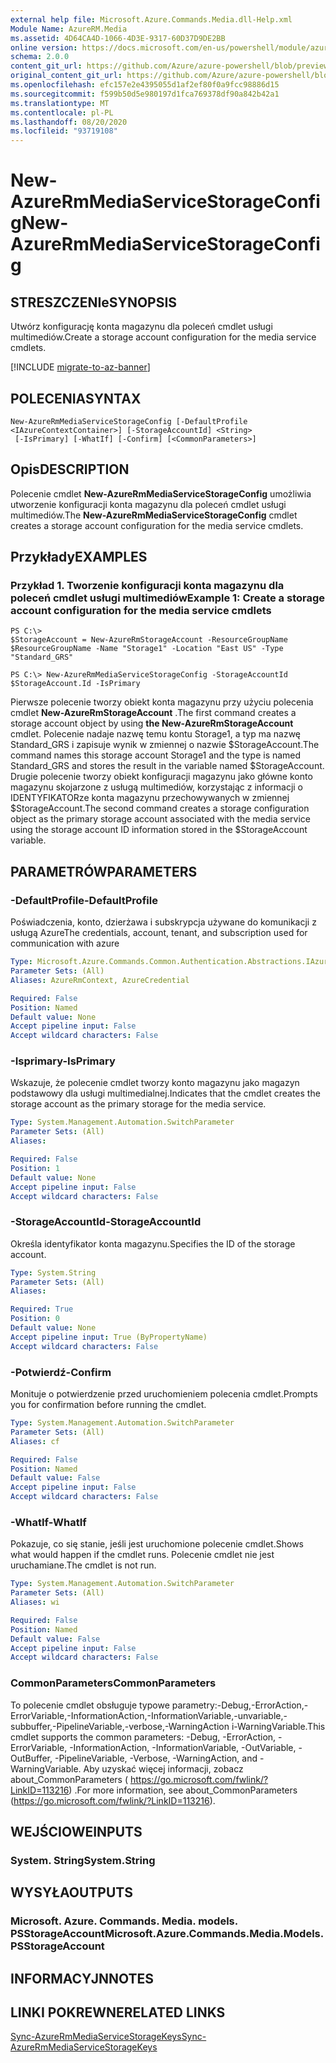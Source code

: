 ```yaml
---
external help file: Microsoft.Azure.Commands.Media.dll-Help.xml
Module Name: AzureRM.Media
ms.assetid: 4D64CA4D-1066-4D3E-9317-60D37D9DE2BB
online version: https://docs.microsoft.com/en-us/powershell/module/azurerm.media/new-azurermmediaservicestorageconfig
schema: 2.0.0
content_git_url: https://github.com/Azure/azure-powershell/blob/preview/src/ResourceManager/Media/Commands.Media/help/New-AzureRmMediaServiceStorageConfig.md
original_content_git_url: https://github.com/Azure/azure-powershell/blob/preview/src/ResourceManager/Media/Commands.Media/help/New-AzureRmMediaServiceStorageConfig.md
ms.openlocfilehash: efc157e2e4395055d1af2ef80f0a9fcc98886d15
ms.sourcegitcommit: f599b50d5e980197d1fca769378df90a842b42a1
ms.translationtype: MT
ms.contentlocale: pl-PL
ms.lasthandoff: 08/20/2020
ms.locfileid: "93719108"
---
```

# <span data-ttu-id="49ff9-101">New-AzureRmMediaServiceStorageConfig</span><span class="sxs-lookup"><span data-stu-id="49ff9-101">New-AzureRmMediaServiceStorageConfig</span></span>

## <span data-ttu-id="49ff9-102">STRESZCZENIe</span><span class="sxs-lookup"><span data-stu-id="49ff9-102">SYNOPSIS</span></span>
<span data-ttu-id="49ff9-103">Utwórz konfigurację konta magazynu dla poleceń cmdlet usługi multimediów.</span><span class="sxs-lookup"><span data-stu-id="49ff9-103">Create a storage account configuration for the media service cmdlets.</span></span>

[!INCLUDE [migrate-to-az-banner](../../includes/migrate-to-az-banner.md)]

## <span data-ttu-id="49ff9-104">POLECENIA</span><span class="sxs-lookup"><span data-stu-id="49ff9-104">SYNTAX</span></span>

```
New-AzureRmMediaServiceStorageConfig [-DefaultProfile <IAzureContextContainer>] [-StorageAccountId] <String>
 [-IsPrimary] [-WhatIf] [-Confirm] [<CommonParameters>]
```

## <span data-ttu-id="49ff9-105">Opis</span><span class="sxs-lookup"><span data-stu-id="49ff9-105">DESCRIPTION</span></span>
<span data-ttu-id="49ff9-106">Polecenie cmdlet **New-AzureRmMediaServiceStorageConfig** umożliwia utworzenie konfiguracji konta magazynu dla poleceń cmdlet usługi multimediów.</span><span class="sxs-lookup"><span data-stu-id="49ff9-106">The **New-AzureRmMediaServiceStorageConfig** cmdlet creates a storage account configuration for the media service cmdlets.</span></span>

## <span data-ttu-id="49ff9-107">Przykłady</span><span class="sxs-lookup"><span data-stu-id="49ff9-107">EXAMPLES</span></span>

### <span data-ttu-id="49ff9-108">Przykład 1. Tworzenie konfiguracji konta magazynu dla poleceń cmdlet usługi multimediów</span><span class="sxs-lookup"><span data-stu-id="49ff9-108">Example 1: Create a storage account configuration for the media service cmdlets</span></span>
```
PS C:\>
$StorageAccount = New-AzureRmStorageAccount -ResourceGroupName $ResourceGroupName -Name "Storage1" -Location "East US" -Type "Standard_GRS"

PS C:\> New-AzureRmMediaServiceStorageConfig -StorageAccountId $StorageAccount.Id -IsPrimary
```

<span data-ttu-id="49ff9-109">Pierwsze polecenie tworzy obiekt konta magazynu przy użyciu polecenia cmdlet **New-AzureRmStorageAccount** .</span><span class="sxs-lookup"><span data-stu-id="49ff9-109">The first command creates a storage account object by using **the New-AzureRmStorageAccount** cmdlet.</span></span>
<span data-ttu-id="49ff9-110">Polecenie nadaje nazwę temu kontu Storage1, a typ ma nazwę Standard_GRS i zapisuje wynik w zmiennej o nazwie $StorageAccount.</span><span class="sxs-lookup"><span data-stu-id="49ff9-110">The command names this storage account Storage1 and the type is named Standard_GRS and stores the result in the variable named $StorageAccount.</span></span>
<span data-ttu-id="49ff9-111">Drugie polecenie tworzy obiekt konfiguracji magazynu jako główne konto magazynu skojarzone z usługą multimediów, korzystając z informacji o IDENTYFIKATORze konta magazynu przechowywanych w zmiennej $StorageAccount.</span><span class="sxs-lookup"><span data-stu-id="49ff9-111">The second command creates a storage configuration object as the primary storage account associated with the media service using the storage account ID information stored in the $StorageAccount variable.</span></span>

## <span data-ttu-id="49ff9-112">PARAMETRÓW</span><span class="sxs-lookup"><span data-stu-id="49ff9-112">PARAMETERS</span></span>

### <span data-ttu-id="49ff9-113">-DefaultProfile</span><span class="sxs-lookup"><span data-stu-id="49ff9-113">-DefaultProfile</span></span>
<span data-ttu-id="49ff9-114">Poświadczenia, konto, dzierżawa i subskrypcja używane do komunikacji z usługą Azure</span><span class="sxs-lookup"><span data-stu-id="49ff9-114">The credentials, account, tenant, and subscription used for communication with azure</span></span>

```yaml
Type: Microsoft.Azure.Commands.Common.Authentication.Abstractions.IAzureContextContainer
Parameter Sets: (All)
Aliases: AzureRmContext, AzureCredential

Required: False
Position: Named
Default value: None
Accept pipeline input: False
Accept wildcard characters: False
```

### <span data-ttu-id="49ff9-115">-Isprimary</span><span class="sxs-lookup"><span data-stu-id="49ff9-115">-IsPrimary</span></span>
<span data-ttu-id="49ff9-116">Wskazuje, że polecenie cmdlet tworzy konto magazynu jako magazyn podstawowy dla usługi multimedialnej.</span><span class="sxs-lookup"><span data-stu-id="49ff9-116">Indicates that the cmdlet creates the storage account as the primary storage for the media service.</span></span>

```yaml
Type: System.Management.Automation.SwitchParameter
Parameter Sets: (All)
Aliases:

Required: False
Position: 1
Default value: None
Accept pipeline input: False
Accept wildcard characters: False
```

### <span data-ttu-id="49ff9-117">-StorageAccountId</span><span class="sxs-lookup"><span data-stu-id="49ff9-117">-StorageAccountId</span></span>
<span data-ttu-id="49ff9-118">Określa identyfikator konta magazynu.</span><span class="sxs-lookup"><span data-stu-id="49ff9-118">Specifies the ID of the storage account.</span></span>

```yaml
Type: System.String
Parameter Sets: (All)
Aliases:

Required: True
Position: 0
Default value: None
Accept pipeline input: True (ByPropertyName)
Accept wildcard characters: False
```

### <span data-ttu-id="49ff9-119">-Potwierdź</span><span class="sxs-lookup"><span data-stu-id="49ff9-119">-Confirm</span></span>
<span data-ttu-id="49ff9-120">Monituje o potwierdzenie przed uruchomieniem polecenia cmdlet.</span><span class="sxs-lookup"><span data-stu-id="49ff9-120">Prompts you for confirmation before running the cmdlet.</span></span>

```yaml
Type: System.Management.Automation.SwitchParameter
Parameter Sets: (All)
Aliases: cf

Required: False
Position: Named
Default value: False
Accept pipeline input: False
Accept wildcard characters: False
```

### <span data-ttu-id="49ff9-121">-WhatIf</span><span class="sxs-lookup"><span data-stu-id="49ff9-121">-WhatIf</span></span>
<span data-ttu-id="49ff9-122">Pokazuje, co się stanie, jeśli jest uruchomione polecenie cmdlet.</span><span class="sxs-lookup"><span data-stu-id="49ff9-122">Shows what would happen if the cmdlet runs.</span></span>
<span data-ttu-id="49ff9-123">Polecenie cmdlet nie jest uruchamiane.</span><span class="sxs-lookup"><span data-stu-id="49ff9-123">The cmdlet is not run.</span></span>

```yaml
Type: System.Management.Automation.SwitchParameter
Parameter Sets: (All)
Aliases: wi

Required: False
Position: Named
Default value: False
Accept pipeline input: False
Accept wildcard characters: False
```

### <span data-ttu-id="49ff9-124">CommonParameters</span><span class="sxs-lookup"><span data-stu-id="49ff9-124">CommonParameters</span></span>
<span data-ttu-id="49ff9-125">To polecenie cmdlet obsługuje typowe parametry:-Debug,-ErrorAction,-ErrorVariable,-InformationAction,-InformationVariable,-unvariable,-subbuffer,-PipelineVariable,-verbose,-WarningAction i-WarningVariable.</span><span class="sxs-lookup"><span data-stu-id="49ff9-125">This cmdlet supports the common parameters: -Debug, -ErrorAction, -ErrorVariable, -InformationAction, -InformationVariable, -OutVariable, -OutBuffer, -PipelineVariable, -Verbose, -WarningAction, and -WarningVariable.</span></span> <span data-ttu-id="49ff9-126">Aby uzyskać więcej informacji, zobacz about_CommonParameters ( https://go.microsoft.com/fwlink/?LinkID=113216) .</span><span class="sxs-lookup"><span data-stu-id="49ff9-126">For more information, see about_CommonParameters (https://go.microsoft.com/fwlink/?LinkID=113216).</span></span>

## <span data-ttu-id="49ff9-127">WEJŚCIOWE</span><span class="sxs-lookup"><span data-stu-id="49ff9-127">INPUTS</span></span>

### <span data-ttu-id="49ff9-128">System. String</span><span class="sxs-lookup"><span data-stu-id="49ff9-128">System.String</span></span>

## <span data-ttu-id="49ff9-129">WYSYŁA</span><span class="sxs-lookup"><span data-stu-id="49ff9-129">OUTPUTS</span></span>

### <span data-ttu-id="49ff9-130">Microsoft. Azure. Commands. Media. models. PSStorageAccount</span><span class="sxs-lookup"><span data-stu-id="49ff9-130">Microsoft.Azure.Commands.Media.Models.PSStorageAccount</span></span>

## <span data-ttu-id="49ff9-131">INFORMACYJN</span><span class="sxs-lookup"><span data-stu-id="49ff9-131">NOTES</span></span>

## <span data-ttu-id="49ff9-132">LINKI POKREWNE</span><span class="sxs-lookup"><span data-stu-id="49ff9-132">RELATED LINKS</span></span>

[<span data-ttu-id="49ff9-133">Sync-AzureRmMediaServiceStorageKeys</span><span class="sxs-lookup"><span data-stu-id="49ff9-133">Sync-AzureRmMediaServiceStorageKeys</span></span>](./Sync-AzureRmMediaServiceStorageKeys.md)


